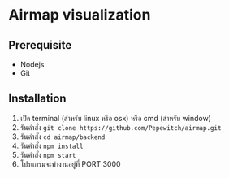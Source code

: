 # Airmap visualization

## Prerequisite

- Nodejs
- Git

## Installation

1. เปิด terminal (สำหรับ linux หรือ osx) หรือ cmd (สำหรับ window)
2. รันคำสั่ง `git clone https://github.com/Pepewitch/airmap.git`
3. รันคำสั่ง `cd airmap/backend`
4. รันคำสั่ง `npm install`
5. รันคำสั่ง `npm start`
6. โปรแกรมจะทำงานอยู่ที่ PORT 3000
